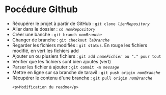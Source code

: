 <h1>Pocédure Github</h1>

<ul>
	<li>Récupérer le projet à partir de GitHub : <code>git clone <i>lienRepository</i></code></li>
	<li>Aller dans le dossier : <code>cd <i>nomRepository</i></code></li>
	<li>Créer une banche : <code>git branch <i>nomBranche</i></code></li>
	<li>Changer de branche : <code>git checkout <i>laBranche</i></code></li>
	<li>Regarder les fichiers modifiés : <code>git status</code>. En rouge les fichiers modifié, en vert les fichiers add</li>
	<li>Ajouter un ou plusiers fichiers : <code>git add <i>nameFichier</i> ou "." pour tout</code></li>
	<li>Vérifier que les fichiers sont bien ajoutés (vert)</li>
	<li>Parser les fichier à ajouter : <code>git commit -m <i>message</i></code></li>
	<li>Mettre en ligne sur sa branche de taravil : <code>git push origin <i>nomBranche</i></code></li>
	<li>Récupérer le contenu d'une branche : <code>git pull origin <i>nomBranche</i></code></li>

	<p>Modification du readme</p>
	
</ul>